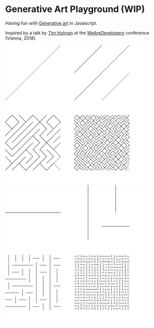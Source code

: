 # Generative Art Playground (WIP)

Having fun with [Generative art](https://en.wikipedia.org/wiki/Generative_art) in Javascript. 

Inspired by a talk by [Tim Holman](http://tholman.com/) at the [WeAreDevelopers](https://github.com/alex-gru/we-are-developers-2018) conference (Vienna, 2018).


<img src="media/lines-tiling-diagonals/1.png" width="220"><img src="media/lines-tiling-diagonals/2.png" width="220"><img src="media/lines-tiling-diagonals/4.png" width="220"><img src="media/lines-tiling-diagonals/6.png" width="220">
<img src="media/lines-tiling-hor-vert/1.png" width="220"><img src="media/lines-tiling-hor-vert/2.png" width="220"><img src="media/lines-tiling-hor-vert/4.png" width="220"><img src="media/lines-tiling-hor-vert/6.png" width="220">
